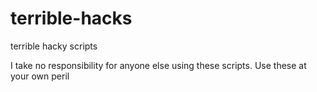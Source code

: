 # terrible-hacks
terrible hacky scripts

I take no responsibility for anyone else using these scripts. Use these at your own peril
